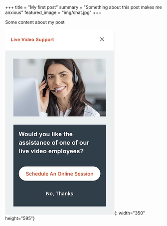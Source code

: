 +++
title = "My first post"
summary = "Something about this post makes me anxious"
featured_image = "img/chat.jpg"
+++

Some content about my post

![](/static/img/chat.jpg){: width="350" height="595"}
